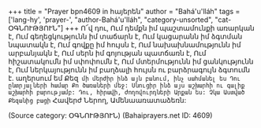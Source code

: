 +++
title = "Prayer bpn4609 in հայերեն"
author = "Bahá'u'lláh"
tags = ['lang-hy', 'prayer-', "author-Bahá'u'lláh", "category-unsorted", "cat-ՕԳՆՈՒԹՅՈՒՆ"]
+++
Ո՜վ դու, Ում դեմքն իմ պաշտամունքի առարկան է, Ում գեղեցկությունն իմ տաճարն է, Ում կացարանն իմ ձգտման նպատակն է, Ում գովքը իմ հույսն է, Ում նախախնամությունն իմ արբանյակն է, Ում սերն իմ գոյության պատճառն է, Ում հիշատակումն իմ սփոփումն է, Ում մտերմությունն իմ ցանկությունն է, Ում ներկայությունն իմ բաղձալի հույսն ու բարձրագույն ձգտումն է. աղերսում եմ Քեզ` մի մերժիր ինձ այն բանում, ինչ սահմանել ես Դու ընտրյալների համար Քո ծառաների մեջ: Սնուցիր ինձ այս աշխարհի ու գալիք աշխարհի բարությամբ:
	Դու, հիրավի, ժողովուրդների Արքան ես: Չկա Աստված Քեզանից բացի` Հավերժ Ներող, Ամենաառատաձեռն:

(Source category: ՕԳՆՈՒԹՅՈՒՆ)
(Bahaiprayers.net ID: 4609)
